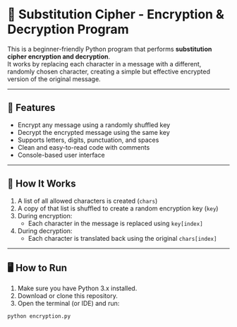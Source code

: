 # 🔐 Substitution Cipher - Encryption & Decryption Program

This is a beginner-friendly Python program that performs **substitution cipher encryption and decryption**.  
It works by replacing each character in a message with a different, randomly chosen character, creating a simple but effective encrypted version of the original message.

---

## 📌 Features

- Encrypt any message using a randomly shuffled key
- Decrypt the encrypted message using the same key
- Supports letters, digits, punctuation, and spaces
- Clean and easy-to-read code with comments
- Console-based user interface

---

## 🧠 How It Works

1. A list of all allowed characters is created (`chars`)
2. A copy of that list is shuffled to create a random encryption key (`key`)
3. During encryption:
   - Each character in the message is replaced using `key[index]`
4. During decryption:
   - Each character is translated back using the original `chars[index]`

---

## 🖥️ How to Run

1. Make sure you have Python 3.x installed.
2. Download or clone this repository.
3. Open the terminal (or IDE) and run:

```bash
python encryption.py

